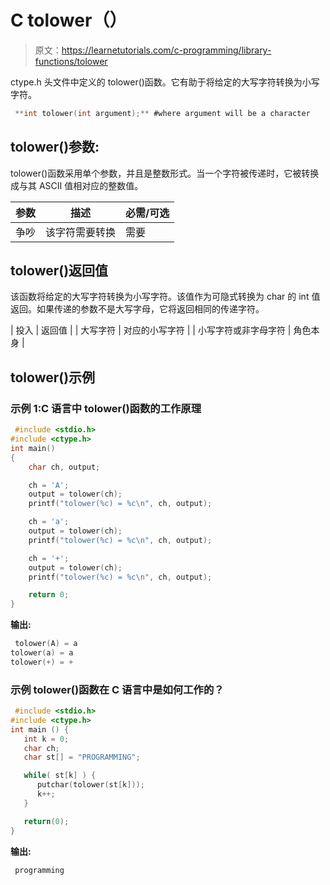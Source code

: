 # C tolower（）

> 原文：<https://learnetutorials.com/c-programming/library-functions/tolower>

ctype.h 头文件中定义的 tolower()函数。它有助于将给定的大写字符转换为小写字符。

```c
 **int tolower(int argument);** #where argument will be a character 

```

## tolower()参数:

tolower()函数采用单个参数，并且是整数形式。当一个字符被传递时，它被转换成与其 ASCII 值相对应的整数值。

| 参数 | 描述 | 必需/可选 |
| --- | --- | --- |
| 争吵 | 该字符需要转换 | 需要 |

## tolower()返回值

该函数将给定的大写字符转换为小写字符。该值作为可隐式转换为 char 的 int 值返回。如果传递的参数不是大写字母，它将返回相同的传递字符。

| 投入 | 返回值 |
| 大写字符 | 对应的小写字符 |
| 小写字符或非字母字符 | 角色本身 |

## tolower()示例

### 示例 1:C 语言中 tolower()函数的工作原理

```c
 #include <stdio.h>
#include <ctype.h>
int main()
{
    char ch, output;

    ch = 'A';
    output = tolower(ch);
    printf("tolower(%c) = %c\n", ch, output);

    ch = 'a';
    output = tolower(ch);
    printf("tolower(%c) = %c\n", ch, output);

    ch = '+';
    output = tolower(ch);
    printf("tolower(%c) = %c\n", ch, output);

    return 0;
} 

```

**输出:**

```c
 tolower(A) = a
tolower(a) = a
tolower(+) = + 
```

### 示例 tolower()函数在 C 语言中是如何工作的？

```c
 #include <stdio.h>
#include <ctype.h>
int main () {
   int k = 0;
   char ch;
   char st[] = "PROGRAMMING";

   while( st[k] ) {
      putchar(tolower(st[k]));
      k++;
   }

   return(0);
} 

```

**输出:**

```c
 programming 
```